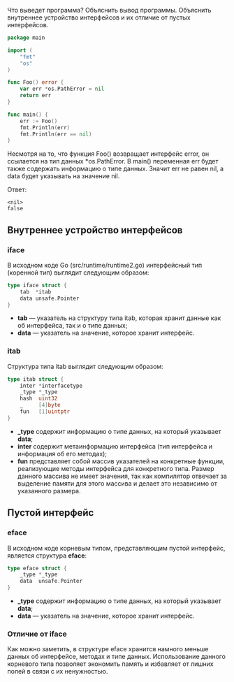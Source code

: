 Что выведет программа? Объяснить вывод программы. Объяснить внутреннее устройство интерфейсов и их отличие от пустых интерфейсов.

```go
package main

import (
	"fmt"
	"os"
)

func Foo() error {
	var err *os.PathError = nil
	return err
}

func main() {
	err := Foo()
	fmt.Println(err)
	fmt.Println(err == nil)
}
```
Несмотря на то, что функция Foo() возвращает интерфейс error, он ссылается на тип данных *os.PathError. В main() переменная err будет также содержать информацию о типе данных. Значит err не равен nil, а data будет указывать на значение nil.

Ответ:
```
<nil>
false
```

## Внутреннее устройство интерфейсов
### iface
В исходном коде Go (src/runtime/runtime2.go) интерфейсный тип (коренной тип) выглядит следующим образом:
```go
type iface struct {
    tab  *itab
    data unsafe.Pointer
}
```

* **tab** — указатель на структуру типа itab, которая хранит данные как об интерфейса, так и о типе данных;
* **data** — указатель на значение, которое хранит интерфейс.

### itab
Структура типа itab выглядит следующим образом:
```go
type itab struct {
    inter *interfacetype
    _type *_type
    hash  uint32
    _     [4]byte
    fun   [1]uintptr
}
```
* **_type** содержит информацию о типе данных, на который указывает **data**;
* **inter** содержит метаинформацию интерфейса (тип интерфейса и информация об его методах);
* **fun** представляет собой массив указателей на конкретные функции, реализующие методы интерфейса для конкретного типа. Размер данного массива не имеет значения, так как компилятор отвечает за выделение памяти для этого массива и делает это независимо от указанного размера.

## Пустой интерфейс
### eface
В исходном коде корневым типом, представляющим пустой интерфейс, является структура **eface**:
```go
type eface struct {
	_type *_type
	data  unsafe.Pointer
}
```
* **_type** содержит информацию о типе данных, на который указывает **data**;
* **data** — указатель на значение, которое хранит интерфейс.

### Отличие от iface
Как можно заметить, в структуре eface хранится намного меньше данных об интерфейсе, методах и типе данных. Использование данного корневого типа позволяет экономить память и избавляет от лишних полей в связи с их ненужностью.
